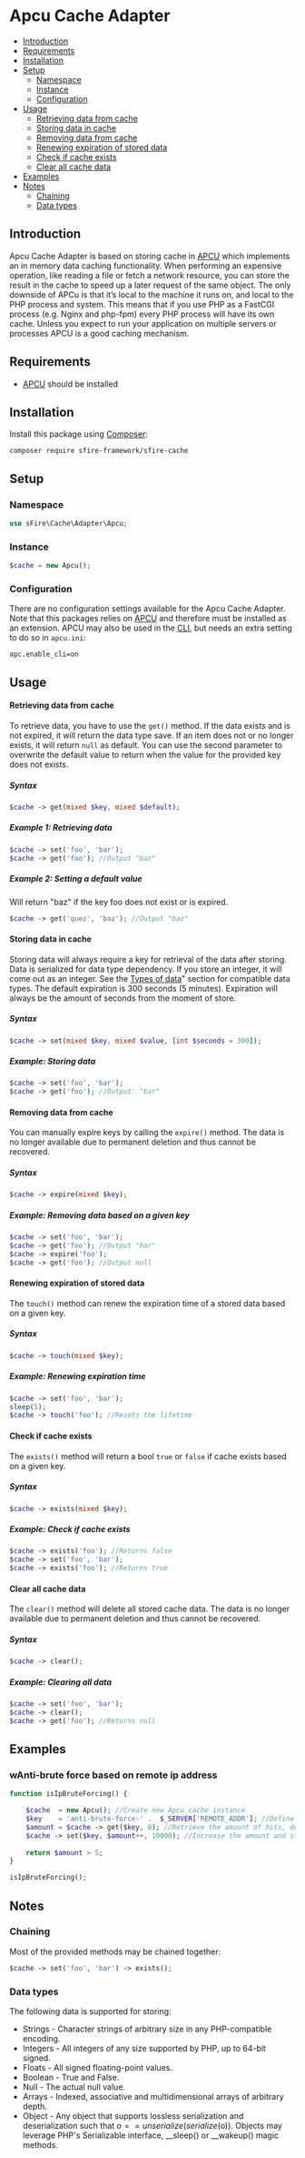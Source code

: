 # Apcu Cache Adapter

- [Introduction](#introduction)
- [Requirements](#requirements)
- [Installation](#installation)
- [Setup](#setup)
    - [Namespace](#namespace)
    - [Instance](#instance)
    - [Configuration](#configuration)
- [Usage](#usage)
    - [Retrieving data from cache](#retrieving-data-from-cache)
    - [Storing data in cache](#storing-data-in-cache)
    - [Removing data from cache](#removing-data-from-cache)
    - [Renewing expiration of stored data](#renewing-expiration-of-stored-data)
    - [Check if cache exists](#check-if-cache-exists)
    - [Clear all cache data](#clear-all-cache-data)
- [Examples](#examples)
- [Notes](#notes)
    - [Chaining](#chaining)
    - [Data types](#data-types)


## Introduction
Apcu Cache Adapter is based on storing cache in [APCU](https://www.php.net/apcu) which implements an in memory data caching functionality. When performing an expensive operation, like reading a file or fetch a network resource, you can store the result in the cache to speed up a later request of the same object.
The only downside of APCu is that it’s local to the machine it runs on, and local to the PHP process and system. This means that if you use PHP as a FastCGI process (e.g. Nginx and php-fpm) every PHP process will have its own cache. Unless you expect to run your application on multiple servers or processes APCU is a good caching mechanism.     


## Requirements
- [APCU](https://www.php.net/manual/en/book.apcu.php) should be installed


## Installation
Install this package using [Composer](https://getcomposer.org/):
```shell script
composer require sfire-framework/sfire-cache
```


## Setup
### Namespace
```php
use sFire\Cache\Adapter\Apcu;
```

### Instance
```php
$cache = new Apcu();
```

### Configuration
There are no configuration settings available for the Apcu Cache Adapter. Note that this packages relies on [APCU](https://www.php.net/apcu) and therefore must be installed as an extension. APCU may also be used in the [CLI](https://en.wikipedia.org/wiki/Command-line_interface), but needs an extra setting to do so in `apcu.ini`:
```
apc.enable_cli=on
```

## Usage

#### Retrieving data from cache
To retrieve data, you have to use the `get()` method. If the data exists and is not expired, it will return the data type save. If an item does not or no longer exists, it will return `null` as default. 
You can use the second parameter to overwrite the default value to return when the value for the provided key does not exists.


##### Syntax
```php
$cache -> get(mixed $key, mixed $default);
```

##### Example 1: Retrieving data
```php
$cache -> set('foo', 'bar');
$cache -> get('foo'); //Output "bar"
```

##### Example 2: Setting a default value
Will return "baz" if the key foo does not exist or is expired.
```php
$cache -> get('quez', 'baz'); //Output "baz"
```


#### Storing data in cache
Storing data will always require a key for retrieval of the data after storing. Data is serialized for data type dependency. If you store an integer, it will come out as an integer. See the [Types of data](#types-of-data)" section for compatible data types.
The default expiration is 300 seconds (5 minutes). Expiration will always be the amount of seconds from the moment of store.

##### Syntax
```php
$cache -> set(mixed $key, mixed $value, [int $seconds = 300]);
```

##### Example: Storing data
```php
$cache -> set('foo', 'bar');
$cache -> get('foo'); //Output: "bar"
```


#### Removing data from cache
You can manually expire keys by calling the `expire()` method. The data is no longer available due to permanent deletion and thus cannot be recovered.

##### Syntax
```php
$cache -> expire(mixed $key);
```

##### Example: Removing data based on a given key
```php
$cache -> set('foo', 'bar');
$cache -> get('foo'); //Output "bar"
$cache -> expire('foo');
$cache -> get('foo'); //Output null
```


#### Renewing expiration of stored data
The `touch()` method can renew the expiration time of a stored data based on a given key.

##### Syntax
```php
$cache -> touch(mixed $key);
```

##### Example: Renewing expiration time
```php
$cache -> set('foo', 'bar');
sleep(5);
$cache -> touch('foo'); //Resets the lifetime
```


#### Check if cache exists
The `exists()` method will return a bool `true` or `false` if cache exists based on a given key.

##### Syntax
```php
$cache -> exists(mixed $key);
```


##### Example: Check if cache exists
```php
$cache -> exists('foo'); //Returns false
$cache -> set('foo', 'bar');
$cache -> exists('foo'); //Returns true
```


#### Clear all cache data
The `clear()` method will delete all stored cache data.  The data is no longer available due to permanent deletion and thus cannot be recovered.

##### Syntax
```php
$cache -> clear();
```

##### Example: Clearing all data
```php
$cache -> set('foo', 'bar');
$cache -> clear();
$cache -> get('foo'); //Returns null
```


## Examples

### wAnti-brute force based on remote ip address
```php
function isIpBruteForcing() {

    $cache  = new Apcu(); //Create new Apcu cache instance
    $key    = 'anti-brute-force-' .  $_SERVER['REMOTE_ADDR']; //Define a key with the client IP address
    $amount = $cache -> get($key, 0); //Retrieve the amount of hits, default 0
    $cache -> set($key, $amount++, 10000); //Increase the amount and store it in cache
    
    return $amount > 5;
}

isIpBruteForcing();
```

## Notes

### Chaining
Most of the provided methods may be chained together:
```php
$cache -> set('foo', 'bar') -> exists();
```

### Data types
The following data is supported for storing:

- Strings - Character strings of arbitrary size in any PHP-compatible encoding.
- Integers - All integers of any size supported by PHP, up to 64-bit signed.
- Floats - All signed floating-point values.
- Boolean - True and False.
- Null - The actual null value.
- Arrays - Indexed, associative and multidimensional arrays of arbitrary depth.
- Object - Any object that supports lossless serialization and deserialization such that $o == unserialize(serialize($o)). Objects may leverage PHP's Serializable interface, __sleep() or __wakeup() magic methods.